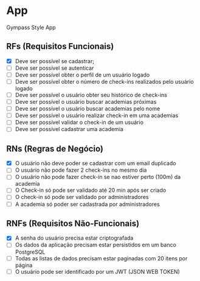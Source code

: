 # App

Gympass Style App

## RFs (Requisitos Funcionais)

- [x] Deve ser possível se cadastrar;
- [ ] Deve ser possível se autenticar
- [ ] Deve ser possível obter o perfil de um usuário logado
- [ ] Deve ser possível obter o número de check-ins realizados pelo usuário logado
- [ ] Deve ser possível o usuário obter seu histórico de check-ins
- [ ] Deve ser possível o usuário buscar academias próximas
- [ ] Deve ser possível o usuário buscar academias pelo nome
- [ ] Deve ser possível o usuário realizar check-in em uma academias
- [ ] Deve ser possível validar o check-in de um usuário
- [ ] Deve ser possível cadastrar uma academia

## RNs (Regras de Negócio)

- [x] O usuário não deve poder se cadastrar com um email duplicado
- [ ] O usuário não pode fazer 2 check-ins no mesmo dia
- [ ] O usuário não pode fazer check-in se nao estiver perto (100m) da academia
- [ ] O Check-in só pode ser validado até 20 min após ser criado
- [ ] O check-in só pode ser validado por administradores
- [ ] A academia só poder ser cadastrada por administradores

## RNFs (Requisitos Não-Funcionais)

- [x] A senha do usuário precisa estar criptografada
- [ ] Os dados da aplicação precisam estar persistidos em um banco PostgreSQL
- [ ] Todas as listas de dados precisam estar paginadas com 20 itens por página
- [ ] O usuário pode ser identificado por um JWT (JSON WEB TOKEN)
